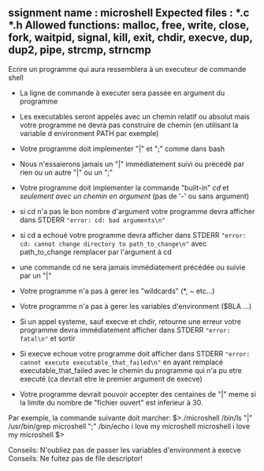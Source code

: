 ssignment name  : microshell Expected files   : \*.c \*.h Allowed
functions:
malloc,
free,
write,
close,
fork,
waitpid,
signal,
kill,
exit,
chdir,
execve,
dup,
dup2,
pipe,
strcmp,
strncmp
--------------------------------------------------------------------------------------

Ecrire un programme qui aura ressemblera à un executeur de commande
shell

- La ligne de commande à executer sera passée en argument du programme

- Les executables seront appelés avec un chemin relatif ou absolut
  mais votre programme ne devra pas construire de chemin (en utilisant
  la variable d environment PATH par exemple)

- Votre programme doit implementer "|" et ";" comme dans bash
 - Nous n'essaierons jamais un "|" immédiatement suivi ou précédé
   par rien ou un autre "|" ou un ";"

- Votre programme doit implementer la commande "built-in" *cd* et
  *seulement avec un chemin en argument* (pas de '-' ou sans argument)
 - si cd n'a pas le bon nombre d'argument votre programme devra
   afficher dans STDERR `"error: cd: bad arguments\n"`
 - si cd a echoué votre programme devra afficher dans STDERR
   `"error: cd: cannot change directory to path_to_change\n"` avec
   path_to_change remplacer par l'argument à cd
 - une commande cd ne sera jamais immédiatement précédée ou suivie par un "|"

- Votre programme n'a pas à gerer les "wildcards" (\*, ~ etc...)

- Votre programme n'a pas à gerer les variables d'environment ($BLA
  ...)

- Si un appel systeme, sauf execve et chdir, retourne une erreur votre
  programme devra immédiatement afficher dans STDERR `"error: fatal\n"` et
  sortir

- Si execve echoue votre programme doit afficher dans STDERR `"error:
  cannot execute executable_that_failed\n"` en ayant remplacé
  executable_that_failed avec le chemin du programme qui n'a
  pu etre executé (ca devrait etre le premier argument de execve)

- Votre programme devrait pouvoir accepter des centaines de "|" meme
  si la limite du nombre de "fichier ouvert" est inferieur à 30.

Par exemple, la commande suivante doit marcher: $>./microshell /bin/ls
"|" /usr/bin/grep microshell ";" /bin/echo i love my microshell
microshell i love my microshell $>

Conseils: N'oubliez pas de passer les variables d'environment à execve
Conseils: Ne fuitez pas de file descriptor!
